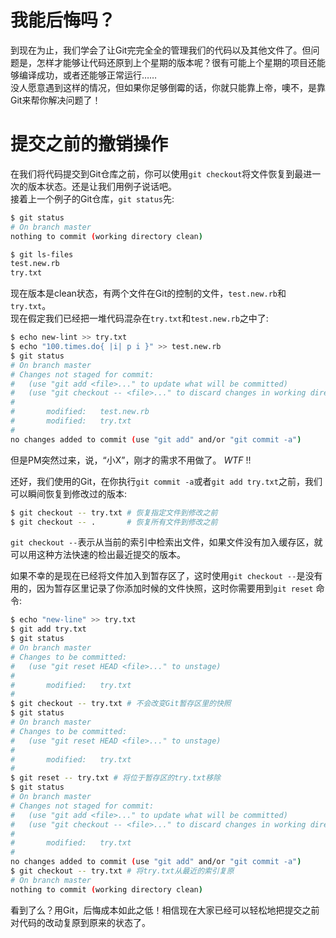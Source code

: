 # 我能后悔吗？
到现在为止，我们学会了让Git完完全全的管理我们的代码以及其他文件了。但问题是，怎样才能够让代码还原到上个星期的版本呢？很有可能上个星期的项目还能够编译成功，或者还能够正常运行……  
没人愿意遇到这样的情况，但如果你足够倒霉的话，你就只能靠上帝，噢不，是靠Git来帮你解决问题了！

# 提交之前的撤销操作
在我们将代码提交到Git仓库之前，你可以使用`git checkout`将文件恢复到最进一次的版本状态。还是让我们用例子说话吧。  
接着上一个例子的Git仓库，`git status`先:
```bash
$ git status
# On branch master
nothing to commit (working directory clean)

$ git ls-files
test.new.rb
try.txt
```

现在版本是clean状态，有两个文件在Git的控制的文件，`test.new.rb`和`try.txt`。  
现在假定我们已经把一堆代码混杂在`try.txt`和`test.new.rb`之中了:
```bash
$ echo new-lint >> try.txt
$ echo "100.times.do{ |i| p i }" >> test.new.rb
$ git status
# On branch master
# Changes not staged for commit:
#   (use "git add <file>..." to update what will be committed)
#   (use "git checkout -- <file>..." to discard changes in working directory)
#
#       modified:   test.new.rb
#       modified:   try.txt
#
no changes added to commit (use "git add" and/or "git commit -a")
```

但是PM突然过来，说，“小X”，刚才的需求不用做了。 *WTF* !!

还好，我们使用的Git，在你执行`git commit -a`或者`git add try.txt`之前，我们可以瞬间恢复到修改过的版本:
```bash
$ git checkout -- try.txt # 恢复指定文件到修改之前
$ git checkout -- .       # 恢复所有文件到修改之前
```

`git checkout --`表示从当前的索引中检索出文件，如果文件没有加入缓存区，就可以用这种方法快速的检出最近提交的版本。

如果不幸的是现在已经将文件加入到暂存区了，这时使用`git checkout --`是没有用的，因为暂存区里记录了你添加时候的文件快照，这时你需要用到`git reset` 命令:
```bash
$ echo "new-line" >> try.txt
$ git add try.txt
$ git status
# On branch master
# Changes to be committed:
#   (use "git reset HEAD <file>..." to unstage)
#
#       modified:   try.txt
#
$ git checkout -- try.txt # 不会改变Git暂存区里的快照
$ git status
# On branch master
# Changes to be committed:
#   (use "git reset HEAD <file>..." to unstage)
#
#       modified:   try.txt
#
$ git reset -- try.txt # 将位于暂存区的try.txt移除
$ git status
# On branch master
# Changes not staged for commit:
#   (use "git add <file>..." to update what will be committed)
#   (use "git checkout -- <file>..." to discard changes in working directory)
#
#       modified:   try.txt
#
no changes added to commit (use "git add" and/or "git commit -a")
$ git checkout -- try.txt # 将try.txt从最近的索引复原
# On branch master
nothing to commit (working directory clean)
```

看到了么？用Git，后悔成本如此之低！相信现在大家已经可以轻松地把提交之前对代码的改动复原到原来的状态了。
